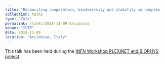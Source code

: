 ```yaml
---
title: "Reconciling cooperation, biodiversity and stability in complex ecological communities"
collection: talks
type: "Talk"
permalink: /talks/2018-11-09-Arcidosso
venue: "ICTP"
date: 2018-11-09
location: "Arcidosso, Italy"
---
```


This talk has been held during the [INFN Workshop	PLEXINET and BIOPHYS project](http://www.physycom.unibo.it/biophys2018/index.html).
